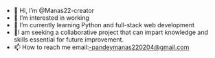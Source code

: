 - 👋 Hi, I’m @Manas22-creator
- 👀 I’m interested in working
- 🌱 I’m currently learning Python and full-stack web development
- 💞️I am seeking a collaborative project that can impart knowledge and skills essential for future improvement. 
- 📫 How to reach me 
email:-pandeymanas220204@gmail.com
<!---
Manas22-creator/Manas22-creator is a ✨ particular ✨ repository because its `README.md` (this file) appears on your GitHub profile.
You can click the Preview link to take a look at your changes.
--->
